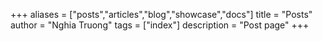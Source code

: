+++
aliases = ["posts","articles","blog","showcase","docs"]
title = "Posts"
author = "Nghia Truong"
tags = ["index"]
description = "Post page"
+++